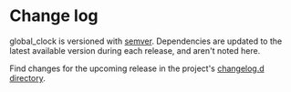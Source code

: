 # Change log

global_clock is versioned with [semver](https://semver.org/).
Dependencies are updated to the latest available version during each release, and aren't noted here.

Find changes for the upcoming release in the project's [changelog.d directory](https://github.com/lsst-sqre/global_clock/tree/main/changelog.d/).

<!-- scriv-insert-here -->
